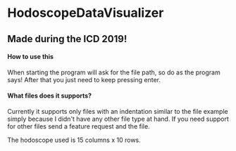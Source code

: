 # HodoscopeDataVisualizer

## Made during the ICD 2019!

#### How to use this
When starting the program will ask for the file path, so do as the program says!
After that you just need to keep pressing enter.

#### What files does it supports?
Currently it supports only files with an indentation similar to the file example simply because I didn't have any other file type at hand. If you need support for other files send a feature request and the file.

The hodoscope used is 15 columns x 10 rows.
